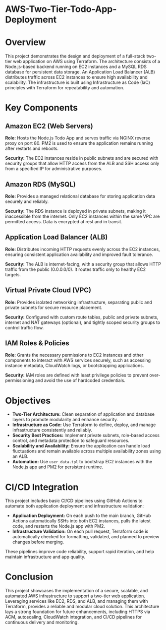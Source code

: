 # AWS-Two-Tier-Todo-App-Deployment

# Overview
This project demonstrates the design and deployment of a full-stack two-tier web application on AWS using Terraform. The architecture consists of a Node.js-based backend running on EC2 instances and a MySQL RDS database for persistent data storage. An Application Load Balancer (ALB) distributes traffic across EC2 instances to ensure high availability and scalability. The infrastructure is built using Infrastructure as Code (IaC) principles with Terraform for repeatability and automation.

# Key Components

## Amazon EC2 (Web Servers)
**Role:** Hosts the Node.js Todo App and serves traffic via NGINX reverse proxy on port 80. PM2 is used to ensure the application remains running after restarts and reboots.

**Security:** The EC2 instances reside in public subnets and are secured with security groups that allow HTTP access from the ALB and SSH access only from a specified IP for administrative purposes.

## Amazon RDS (MySQL)
**Role:** Provides a managed relational database for storing application data securely and reliably.

**Security:** The RDS instance is deployed in private subnets, making it inaccessible from the internet. Only EC2 instances within the same VPC are permitted access. Data is encrypted at rest and in transit.

## Application Load Balancer (ALB)
**Role:** Distributes incoming HTTP requests evenly across the EC2 instances, ensuring consistent application availability and improved fault tolerance.

**Security:** The ALB is internet-facing, with a security group that allows HTTP traffic from the public (0.0.0.0/0). It routes traffic only to healthy EC2 targets.

## Virtual Private Cloud (VPC)
**Role:** Provides isolated networking infrastructure, separating public and private subnets for secure resource placement.

**Security:** Configured with custom route tables, public and private subnets, internet and NAT gateways (optional), and tightly scoped security groups to control traffic flow.

## IAM Roles & Policies
**Role:** Grants the necessary permissions to EC2 instances and other components to interact with AWS services securely, such as accessing instance metadata, CloudWatch logs, or bootstrapping applications.

**Security:** IAM roles are defined with least privilege policies to prevent over-permissioning and avoid the use of hardcoded credentials.

# Objectives
- **Two-Tier Architecture:** Clean separation of application and database layers to promote modularity and enhance security.
- **Infrastructure as Code:** Use Terraform to define, deploy, and manage infrastructure consistently and reliably.
- **Security Best Practices:** Implement private subnets, role-based access control, and metadata protection to safeguard resources.
- **Scalability and Availability:** Ensure the application can handle load fluctuations and remain available across multiple availability zones using an ALB.
- **Automation:** Use `user_data.tpl` to bootstrap EC2 instances with the Node.js app and PM2 for persistent runtime.

# CI/CD Integration
This project includes basic CI/CD pipelines using GitHub Actions to automate both application deployment and infrastructure validation:

- **Application Deployment:** On each push to the main branch, GitHub Actions automatically SSHs into both EC2 instances, pulls the latest code, and restarts the Node.js app with PM2.
- **Infrastructure Validation:** On each pull request, Terraform code is automatically checked for formatting, validated, and planned to preview changes before merging.

These pipelines improve code reliability, support rapid iteration, and help maintain infrastructure and app quality.

# Conclusion
This project showcases the implementation of a secure, scalable, and automated AWS infrastructure to support a two-tier web application. Leveraging services like EC2, RDS, and ALB, and managing them with Terraform, provides a reliable and modular cloud solution. This architecture lays a strong foundation for future enhancements, including HTTPS via ACM, autoscaling, CloudWatch integration, and CI/CD pipelines for continuous delivery and monitoring.
